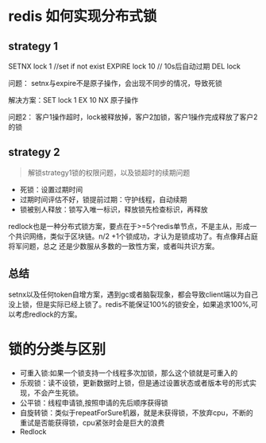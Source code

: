 # redis 如何实现分布式锁

## strategy 1

SETNX lock 1 //set if not exist 
EXPIRE lock 10  // 10s后自动过期
DEL lock

问题： setnx与expire不是原子操作，会出现不同步的情况，导致死锁

解决方案：SET lock 1 EX 10 NX 原子操作

问题2： 客户1操作超时，lock被释放掉，客户2加锁，客户1操作完成释放了客户2的锁

## strategy 2
>解锁strategy1锁的权限问题，以及锁超时的续期问题

* 死锁：设置过期时间
* 过期时间评估不好，锁提前过期：守护线程，自动续期
* 锁被别人释放：锁写入唯一标识，释放锁先检查标识，再释放

redlock也是一种分布式锁方案，要点在于>=5个redis单节点，不是主从，形成一个共识网络，类似于区块链。n/2 +1个锁成功，才认为是锁成功了。有点像拜占庭将军问题，总之
还是少数服从多数的一致性方案，或者叫共识方案。

## 总结

setnx以及任何token自增方案，遇到gc或者脑裂现象，都会导致client端以为自己没上锁，但是实际已经上锁了。redis不能保证100%的锁安全，如果追求100%,可以考虑redlock的方案。

# 锁的分类与区别

* 可重入锁:如果一个锁支持一个线程多次加锁，那么这个锁就是可重入的
* 乐观锁：读不设锁，更新数据时上锁，但是通过设置状态或者版本号的形式实现，不会产生死锁。
* 公平锁：线程申请锁,按照申请的先后顺序获得锁
* 自旋转锁：类似于repeatForSure机器，就是未获得锁，不放弃cpu，不断的重试是否能获得锁，cpu紧张时会是巨大的浪费
* Redlock